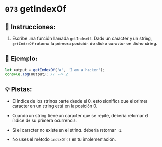 # `078` getIndexOf

## 📝 Instrucciones: 

1. Escribe una función llamada `getIndexOf`. Dado un caracter y un string, `getIndexOf` retorna la primera posición de dicho caracter en dicho string.

## 📎 Ejemplo:

```js
let output = getIndexOf('a', 'I am a hacker');
console.log(output); // --> 2
```

## 💡 Pistas:

+ El índice de los strings parte desde el 0, esto significa que el primer caracter en un string está en la posición 0.

+ Cuando un string tiene un caracter que se repite, debería retornar el índice de su primera ocurrencia.

+ Si el caracter no existe en el string, debería retornar `-1`.

+ No uses el método `indexOf()` en tu implementación.
